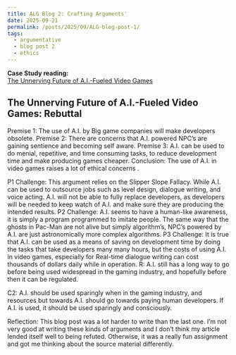 ```yaml
---
title: ALG Blog 2: Crafting Arguments'
date: 2025-09-21
permalink: /posts/2025/09/ALG-blog-post-1/
tags:
  - argumentative
  - blog post 2
  - ethics
---
```


**Case Study reading:**  
[The Unnerving Future of A.I.-Fueled Video Games](https://www.nytimes.com/2025/07/28/arts/video-games-artificial-intelligence.html?searchResultPosition=10)

The Unnerving Future of A.I.-Fueled Video Games: Rebuttal
---

Premise 1: The use of A.I. by Big game companies will make developers obsolete.
Premise 2: There are concerns that A.I. powered NPC’s are gaining sentience and becoming self aware.
Premise 3: A.I. can be used to do menial, repetitive, and time consuming tasks, to reduce development time and make producing games cheaper.
Conclusion: The use of A.I. in video games raises a lot of ethical concerns .

P1 Challenge: This argument relies on the Slipper Slope Fallacy. While A.I. can be used to outsource jobs such as level design, dialogue writing, and voice acting. A.I. will not be able to fully replace developers, as developers will be needed to keep watch of A.I. and make sure they are producing the intended results.
P2 Challenge: A.I. seems to have a human-like awareness, it is simply a program programmed to imitate people. The same way that the ghosts in Pac-Man are not alive but simply algorithm’s, NPC’s powered by A.I. are just astronomically more complex algorithms.
P3 Challenge: It is true that A.I. can be used as a means of saving on development time by doing the tasks that take developers many many hours, but the costs of using A.I. in video games, especially for Real-time dialogue writing can cost thousands of dollars daily while in operation.
R: A.I. still has a long way to go before being used widespread in the gaming industry, and hopefully before then it can be regulated. 

C2: A.I.  should be used sparingly when in the gaming industry, and resources but towards A.I. should go towards paying human developers. If A.I. is used, it should be used sparingly and consciously. 

Reflection:
This blog post was a lot harder to write than the last one. I’m not very good at writing these kinds of arguments and I don’t think my article lended itself well to being refuted. Otherwise, it was a really fun assignment and got me thinking about the source material differently.

